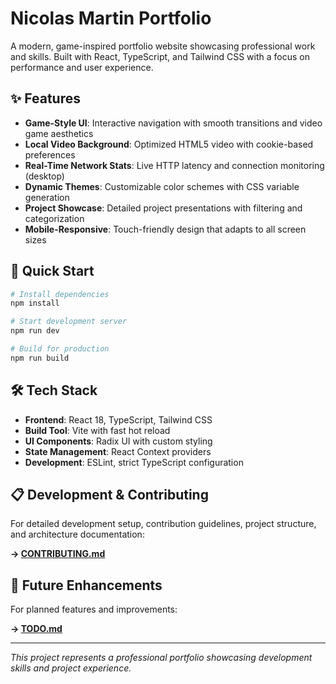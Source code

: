 # Nicolas Martin Portfolio

A modern, game-inspired portfolio website showcasing professional work and skills. Built with React, TypeScript, and Tailwind CSS with a focus on performance and user experience.

## ✨ Features

- **Game-Style UI**: Interactive navigation with smooth transitions and video game aesthetics
- **Local Video Background**: Optimized HTML5 video with cookie-based preferences
- **Real-Time Network Stats**: Live HTTP latency and connection monitoring (desktop)
- **Dynamic Themes**: Customizable color schemes with CSS variable generation
- **Project Showcase**: Detailed project presentations with filtering and categorization
- **Mobile-Responsive**: Touch-friendly design that adapts to all screen sizes

## 🚀 Quick Start

```bash
# Install dependencies
npm install

# Start development server
npm run dev

# Build for production
npm run build
```

## 🛠️ Tech Stack

- **Frontend**: React 18, TypeScript, Tailwind CSS
- **Build Tool**: Vite with fast hot reload
- **UI Components**: Radix UI with custom styling
- **State Management**: React Context providers
- **Development**: ESLint, strict TypeScript configuration

## 📋 Development & Contributing

For detailed development setup, contribution guidelines, project structure, and architecture documentation:

**→ [CONTRIBUTING.md](./CONTRIBUTING.md)**

## 📝 Future Enhancements

For planned features and improvements:

**→ [TODO.md](./TODO.md)**

---

*This project represents a professional portfolio showcasing development skills and project experience.*
